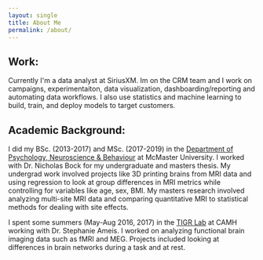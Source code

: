 ```yaml
---
layout: single
title: About Me
permalink: /about/
---
```


## Work:

Currently I'm a data analyst at SiriusXM. Im on the CRM team and I work on campaigns, experimentaiton, data visualization, dashboarding/reporting and automating data workflows. I also use statistics and machine learning to build, train, and deploy models to target customers.

## Academic Background:

I did my BSc. (2013-2017) and MSc. (2017-2019) in the 
[Department of Psychology, Neuroscience & Behaviour](https://science.mcmaster.ca/pnb/)
at McMaster University. I worked with Dr. Nicholas Bock for my undergraduate and masters thesis.
My undergrad work involved projects like 3D printing brains from MRI data and using regression
to look at group differences in MRI metrics while controlling for variables like age, sex, BMI.
My masters research involved analyzing multi-site MRI data and comparing quantitative MRI 
to statistical methods for dealing with site effects.

I spent some summers (May-Aug 2016, 2017) in the [TIGR Lab](http://imaging-genetics.camh.ca/) 
at CAMH working with Dr. Stephanie Ameis. I worked on analyzing functional brain imaging 
data such as fMRI and MEG. Projects included looking at differences in brain networks
during a task and at rest.